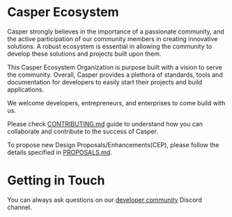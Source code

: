 # Casper Ecosystem

Casper strongly believes in the importance of a passionate community, and the active participation of our community members in creating innovative solutions. A robust ecosystem is essential in allowing the community to develop these solutions and projects built upon them.

This Casper Ecosystem Organization is purpose built with a vision to serve the community. Overall, Casper provides a plethora of standards, tools and documentation for developers to easily start their projects and build applications. 

We welcome developers, entrepreneurs, and enterprises to come build with us. 

Please check [CONTRIBUTING.md](https://github.com/casper-ecosystem/.github/edit/main/profile/CONTRIBUTING.md) guide to understand how you can collaborate and contribute to the success of Casper. 

To propose new Design Proposals/Enhancements(CEP), please follow the details specified in [PROPOSALS.md](https://github.com/casper-ecosystem/.github/edit/main/profile/PROPOSALS.md).

# Getting in Touch

You can always ask questions on our [developer community](https://discordapp.com/channels/615596155992145953/870001325813948416) Discord channel.


